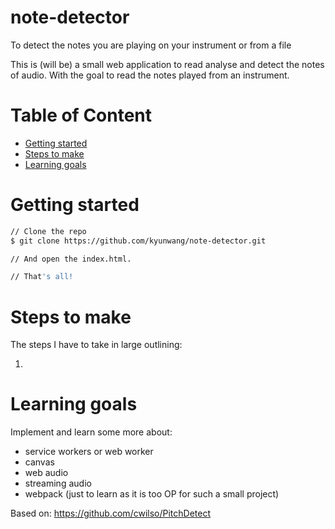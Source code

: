 # note-detector
To detect the notes you are playing on your instrument or from a file

This is (will be) a small web application to read analyse and detect the notes of audio. With the goal to read the notes played from an instrument.



# Table of Content
- [Getting started](#getting-started)
- [Steps to make](#steps-to-make)
- [Learning goals](#learning-goals)

# Getting started

``` bash
// Clone the repo
$ git clone https://github.com/kyunwang/note-detector.git

// And open the index.html.

// That's all!
```

# Steps to make
The steps I have to take in large outlining:

1. 

# Learning goals
Implement and learn some more about:
- service workers or web worker
- canvas
- web audio
- streaming audio 
- webpack (just to learn as it is too OP for such a small project)

Based on: https://github.com/cwilso/PitchDetect
